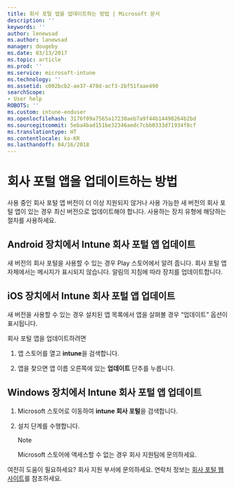 ```yaml
---
title: 회사 포털 앱을 업데이트하는 방법 | Microsoft 문서
description: ''
keywords: ''
author: lenewsad
ms.author: lanewsad
manager: dougeby
ms.date: 03/13/2017
ms.topic: article
ms.prod: ''
ms.service: microsoft-intune
ms.technology: ''
ms.assetid: c002bcb2-ae37-478d-acf3-2bf51faae490
searchScope:
- User help
ROBOTS: ''
ms.custom: intune-enduser
ms.openlocfilehash: 3176f09a7565a17230aeb7a9f44b14490264b2bd
ms.sourcegitcommit: 5eba4bad151be32346aedc7cbb0333d71934f8cf
ms.translationtype: HT
ms.contentlocale: ko-KR
ms.lasthandoff: 04/16/2018
---
```

# <a name="how-to-update-the-company-portal-app"></a>회사 포털 앱을 업데이트하는 방법

사용 중인 회사 포털 앱 버전이 더 이상 지원되지 않거나 사용 가능한 새 버전의 회사 포털 앱이 있는 경우 최신 버전으로 업데이트해야 합니다. 사용하는 장치 유형에 해당하는 절차를 사용하세요.

## <a name="update-the-intune-company-portal-app-on-your-android-device"></a>Android 장치에서 Intune 회사 포털 앱 업데이트

새 버전의 회사 포털을 사용할 수 있는 경우 Play 스토어에서 알려 줍니다. 회사 포털 앱 자체에서는 메시지가 표시되지 않습니다. 알림의 지침에 따라 장치를 업데이트합니다.

## <a name="update-the-intune-company-portal-app-on-your-ios-device"></a>iOS 장치에서 Intune 회사 포털 앱 업데이트

새 버전을 사용할 수 있는 경우 설치된 앱 목록에서 앱을 살펴볼 경우 “업데이트” 옵션이 표시됩니다.  

회사 포털 앱을 업데이트하려면

1. 앱 스토어를 열고 **intune**을 검색합니다.

2. 앱을 찾으면 앱 이름 오른쪽에 있는 **업데이트** 단추를 누릅니다.

## <a name="update-the-intune-company-portal-app-on-your-windows-device"></a>Windows 장치에서 Intune 회사 포털 앱 업데이트

1.  Microsoft 스토어로 이동하여 **intune 회사 포털**을 검색합니다.

2.  설치 단계를 수행합니다.

    > [!NOTE]
    > Microsoft 스토어에 액세스할 수 없는 경우 회사 지원팀에 문의하세요.


여전히 도움이 필요하세요? 회사 지원 부서에 문의하세요. 연락처 정보는 [회사 포털 웹 사이트](https://portal.manage.microsoft.com#HelpDeskDialog)를 참조하세요.
